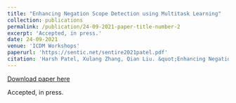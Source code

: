 ```yaml
---
title: "Enhancing Negation Scope Detection using Multitask Learning"
collection: publications
permalink: /publication/24-09-2021-paper-title-number-2
excerpt: 'Accepted, in press.'
date: 24-09-2021
venue: 'ICDM Workshops'
paperurl: 'https://sentic.net/sentire2021patel.pdf'
citation: 'Harsh Patel, Xulang Zhang, Qian Liu. &quot;Enhancing Negation Scope Detection using Multitask Learning.&quot; <i>2021 International Conference on Data Mining Workshops, [ICDMW 2021]</i>.'
---
```


<a href='https://sentic.net/sentire2021patel.pdf'>Download paper here</a>

Accepted, in press.

